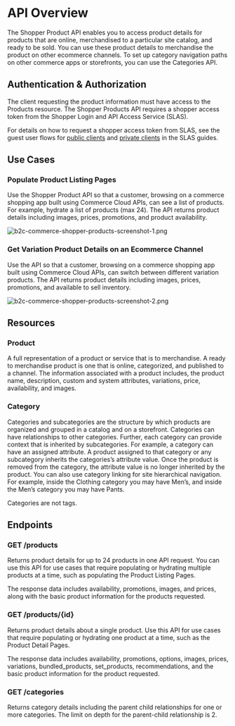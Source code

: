 # API Overview

The Shopper Product API enables you to access product details for products that are online, merchandised to a particular site catalog, and ready to be sold. You can use these product details to merchandise the product on other ecommerce channels. To set up category navigation paths on other commerce apps or storefronts, you can use the Categories API.

## Authentication & Authorization

The client requesting the product information must have access to the Products resource. The Shopper Products API requires a shopper access token from the Shopper Login and API Access Service (SLAS).

For details on how to request a shopper access token from SLAS, see the guest user flows for [public clients](https://developer.salesforce.com/docs/commerce/commerce-api/guide/slas-public-client.html#guest-user) and [private clients](https://developer.salesforce.com/docs/commerce/commerce-api/guide/slas-private-client.html#guest-user) in the SLAS guides.

## Use Cases

### Populate Product Listing Pages

Use the Shopper Product API so that a customer, browsing on a commerce shopping app built using Commerce Cloud APIs, can see a list of products. For example, hydrate a list of products (max 24). The API returns product details including images, prices, promotions, and product availability.

![b2c-commerce-shopper-products-screenshot-1.png](https://resources.docs.salesforce.com/rel1/doc/en-us/static/misc/b2c-commerce-shopper-products-screenshot-1.png)

### Get Variation Product Details on an Ecommerce Channel

Use the API so that a customer, browsing on a commerce shopping app built using Commerce Cloud APIs, can switch between different variation products. The API returns product details including images, prices, promotions, and available to sell inventory.

![b2c-commerce-shopper-products-screenshot-2.png](https://resources.docs.salesforce.com/rel1/doc/en-us/static/misc/b2c-commerce-shopper-products-screenshot-2.png)

## Resources

### Product

A full representation of a product or service that is to merchandise. A ready to merchandise product is one that is online, categorized, and published to a channel. The information associated with a product includes, the product name, description, custom and system attributes, variations, price, availability, and images.

### Category

Categories and subcategories are the structure by which products are organized and grouped in a catalog and on a storefront. Categories can have relationships to other categories. Further, each category can provide context that is inherited by subcategories. For example, a category can have an assigned attribute. A product assigned to that category or any subcategory inherits the categories’s attribute value. Once the product is removed from the category, the attribute value is no longer inherited by the product. You can also use category linking for site hierarchical navigation. For example, inside the Clothing category you may have Men’s, and inside the Men’s category you may have Pants.

Categories are not tags.

## Endpoints

### GET /products

Returns product details for up to 24 products in one API request. You can use this API for use cases that require populating or hydrating multiple products at a time, such as populating the Product Listing Pages.

The response data includes availability, promotions, images, and prices, along with the basic product information for the products requested.

### GET /products/{id}

Returns product details about a single product. Use this API for use cases that require populating or hydrating one product at a time, such as the Product Detail Pages.

The response data includes availability, promotions, options, images, prices, variations, bundled_products, set_products, recommendations, and the basic product information for the product requested.

### GET /categories

Returns category details including the parent child relationships for one or more categories. The limit on depth for the parent-child relationship is 2.